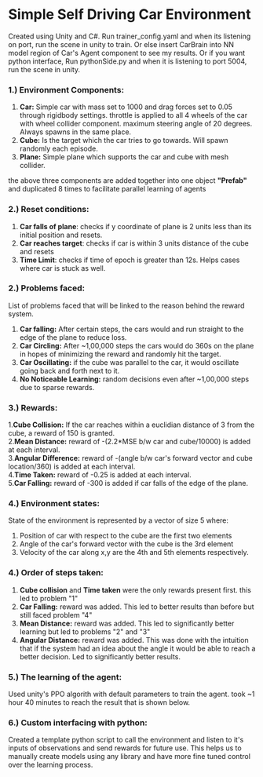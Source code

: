 # Simple Self Driving Car Environment

Created using Unity and C#. Run trainer_config.yaml and when its listening on port, run the scene in unity to train. Or else insert CarBrain into NN model region of Car's Agent component to see my results. Or if you want python interface, Run pythonSide.py and when it is listening to port 5004, run the scene in unity.

### 1.) Environment Components:
1. <b>Car:</b> Simple car with mass set to 1000 and drag forces set to 0.05 through rigidbody settings. throttle is applied to all 4 wheels of the car with wheel collider component. maximum steering angle of 20 degrees. Always spawns in the same place.<br/>
2. <b>Cube:</b> Is the target which the car tries to go towards. Will spawn randomly each episode.<br/>
3. <b>Plane:</b> Simple plane which supports the car and cube with mesh collider.<br/>

the above three components are added together into one object <b>"Prefab"</b> and duplicated 8 times to facilitate parallel learning of agents

### 2.) Reset conditions:
1. <b>Car falls of plane</b>: checks if y coordinate of plane is 2 units less than its initial position and resets.
2. <b>Car reaches target</b>: checks if car is within 3 units distance of the cube and resets
3. <b>Time Limit</b>: checks if time of epoch is greater than 12s. Helps cases where car is stuck as well.

### 2.) Problems faced:
List of problems faced that will be linked to the reason behind the reward system.

1. <b>Car falling:</b> After certain steps, the cars would and run straight to the edge of the plane to reduce loss.
2. <b>Car Circling:</b> After ~1,00,000 steps the cars would do 360s on the plane in hopes of minimizing the reward and randomly hit the target.
3. <b>Car Oscillating:</b> if the cube was parallel to the car, it would oscillate going back and forth next to it.
4. <b>No Noticeable Learning:</b> random decisions even after ~1,00,000 steps due to sparse rewards.


### 3.) Rewards:
1.<b>Cube Collision:</b> If the car reaches within a euclidian distance of 3 from the cube, a reward of 150 is granted.<br/>
2.<b>Mean Distance:</b> reward of -(2.2*MSE b/w car and cube/10000) is added at each interval.<br/>
3.<b>Angular Difference:</b> reward of -(angle b/w car's forward vector and cube location/360) is added at each interval.<br/> 
4.<b>Time Taken:</b> reward of -0.25 is added at each interval.<br/>
5.<b>Car Falling:</b> reward of -300 is added if car falls of the edge of the plane.

### 4.) Environment states:
State of the environment is represented by a vector of size 5 where:
1. Position of car with respect to the cube are the first two elements
2. Angle of the car's forward vector with the cube is the 3rd element
3. Velocity of the car along x,y are the 4th and 5th elements respectively.

### 4.) Order of steps taken:

1. <b>Cube collision</b> and <b>Time taken</b> were the only rewards present first. this led to problem "1"
2. <b>Car Falling:</b> reward was added. This led to better results than before but still faced problem "4"
3. <b>Mean Distance:</b> reward was added. This led to significantly better learning but led to problems "2" and "3"
4. <b>Angular Distance:</b> reward was added. This was done with the intuition that if the system had an idea about the angle it would be able to reach a better decision. Led to significantly better results.

### 5.) The learning of the agent:

Used unity's PPO algorith with default parameters to train the agent. took ~1 hour 40 minutes to reach the result that is shown below.

### 6.) Custom interfacing with python:

Created a template python script to call the environment and listen to it's inputs of observations and send rewards for future use.
This helps us to manually create models using any library and have more fine tuned control over the learning process.




